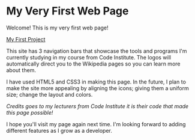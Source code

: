 # My Very First Web Page

Welcome! This is my very first web page!

[My First Project](https://marie-o.github.io/my-first-website/ "Marie's Page")

This site has 3 navigation bars that showcase the tools and programs 
I'm currently studying in my course from Code Institute. The logos will 
automatically direct you to the Wikipedia pages so you can learn more about them.

I have used HTML5 and CSS3 in making this page. In the future, I plan to make 
the site more appealing by aligning the icons; giving them a uniform size;
change the layout and colors.

*Credits goes to my lecturers from Code Institute it is their code that made this 
page possible!*

I hope you'll visit my page again next time. I'm looking forward to adding different 
features as I grow as a developer.